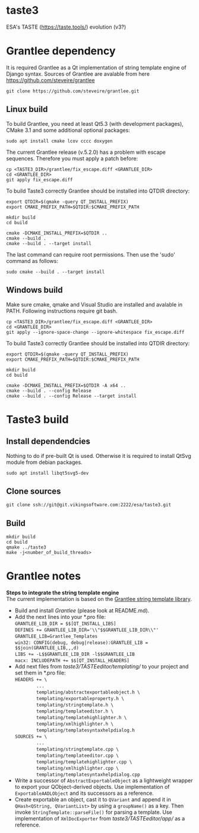 # taste3

ESA's TASTE (https://taste.tools/) evolution (v3?)

Grantlee dependency
===================

It is required Grantlee as a Qt implementation of string template engine of Django syntax.
Sources of Grantlee are avalable from here https://github.com/steveire/grantlee

    git clone https://github.com/steveire/grantlee.git

Linux build
-----------

To build Grantlee, you need at least Qt5.3 (with development packages), CMake 3.1 and
some additional optional packages:

    sudo apt install cmake lcov cccc doxygen

The current Grantlee release (v.5.2.0) has a problem with escape sequences.
Therefore you must apply a patch before:

    cp <TASTE3_DIR>/grantlee/fix_escape.diff <GRANTLEE_DIR>
    cd <GRANTLEE_DIR>
    git apply fix_escape.diff

To build Taste3 correctly Grantlee should be installed into QTDIR directory:

    export QTDIR=$(qmake -query QT_INSTALL_PREFIX)
    export CMAKE_PREFIX_PATH=$QTDIR:$CMAKE_PREFIX_PATH

    mkdir build
    cd build

    cmake -DCMAKE_INSTALL_PREFIX=$QTDIR ..
    cmake --build .
    cmake --build . --target install

The last command can require root permissions. Then use the 'sudo' command as follows:

    sudo cmake --build . --target install

Windows build
-------------

Make sure cmake, qmake and Visual Studio are installed and avalable in PATH.
Following instructions require git bash.

    cp <TASTE3_DIR>/grantlee/fix_escape.diff <GRANTLEE_DIR>
    cd <GRANTLEE_DIR>
    git apply --ignore-space-change --ignore-whitespace fix_escape.diff

To build Taste3 correctly Grantlee should be installed into QTDIR directory:

    export QTDIR=$(qmake -query QT_INSTALL_PREFIX)
    export CMAKE_PREFIX_PATH=$QTDIR:$CMAKE_PREFIX_PATH

    mkdir build
    cd build

    cmake -DCMAKE_INSTALL_PREFIX=$QTDIR -A x64 ..
    cmake --build . --config Release
    cmake --build . --config Release --target install

Taste3 build
============

Install dependendcies
---------------------
Nothing to do if pre-built Qt is used.
Otherwise it is required to install QtSvg module from debian packages.

    sudo apt install libqt5svg5-dev

Clone sources
-------------

    git clone ssh://git@git.vikingsoftware.com:2222/esa/taste3.git

Build
-----

    mkdir build
    cd build
    qmake ../taste3
    make -j<number_of_build_threads>

Grantlee notes
==============

**Steps to integrate the string template engine**<br>
The current implementation is based on the [Grantlee string template library](https://github.com/steveire/grantlee).
*  Build and install *Grantlee* (please look at README.md).
*  Add the next lines into your *.pro file:<br>
`GRANTLEE_LIB_DIR = $$[QT_INSTALL_LIBS]`<br>
`DEFINES += GRANTLEE_LIB_DIR='\\"$$GRANTLEE_LIB_DIR\\"'`<br>
`GRANTLEE_LIB=Grantlee_Templates`<br>
`win32: CONFIG(debug, debug|release):GRANTLEE_LIB = $$join(GRANTLEE_LIB,,,d)`<br>
`LIBS += -L$$GRANTLEE_LIB_DIR -l$$GRANTLEE_LIB`<br>
`macx: INCLUDEPATH += $$[QT_INSTALL_HEADERS]`
*  Add next files from *taste3/TASTEeditor/templating/* to your project and set them in *.pro file:<br>
`HEADERS += \`<br>
`        ...`<br>
`        templating/abstractexportableobject.h \`<br>
`        templating/exportableproperty.h \`<br>
`        templating/stringtemplate.h \`<br>
`        templating/templateeditor.h \`<br>
`        templating/templatehighlighter.h \`<br>
`        templating/xmlhighlighter.h \`<br>
`        templating/templatesyntaxhelpdialog.h`<br>
`SOURCES += \`<br>
`        ...`<br>
`        templating/stringtemplate.cpp \`<br>
`        templating/templateeditor.cpp \`<br>
`        templating/templatehighlighter.cpp \`<br>
`        templating/xmlhighlighter.cpp \`<br>
`        templating/templatesyntaxhelpdialog.cpp`
*  Write a successor of `AbstractExportableObject` as a lightweight wrapper to export your QObject-derived objects. Use implementation of `ExportableAADLObject` and its successors as a reference.
*  Create exportable an object, cast it to `QVariant` and append it in `QHash<QString, QVariantList>` by using a `groupName()` as a key. Then invoke `StringTemplate::parseFile()` for parsing a template. Use implementation of `XmlDocExporter` from *taste3/TASTEeditor/app/* as a reference.
